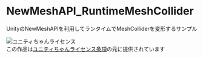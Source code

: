 # NewMeshAPI_RuntimeMeshCollider
UnityのNewMeshAPIを利用してランタイムでMeshColliderを変形するサンプル

![ユニティちゃんライセンス](http://unity-chan.com/images/imageLicenseLogo.png)  
この作品は[ユニティちゃんライセンス条項][1]の元に提供されています

[1]: http://unity-chan.com/contents/license_jp/ 

